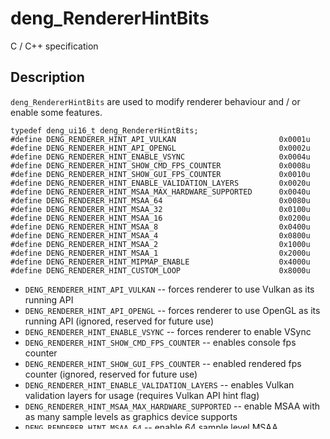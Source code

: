 # deng_RendererHintBits

C / C++ specification


## Description
`deng_RendererHintBits` are used to modify renderer behaviour and / or enable
some features. 

```
typedef deng_ui16_t deng_RendererHintBits;
#define DENG_RENDERER_HINT_API_VULKAN                       0x0001u
#define DENG_RENDERER_HINT_API_OPENGL                       0x0002u
#define DENG_RENDERER_HINT_ENABLE_VSYNC                     0x0004u
#define DENG_RENDERER_HINT_SHOW_CMD_FPS_COUNTER             0x0008u
#define DENG_RENDERER_HINT_SHOW_GUI_FPS_COUNTER             0x0010u
#define DENG_RENDERER_HINT_ENABLE_VALIDATION_LAYERS         0x0020u
#define DENG_RENDERER_HINT_MSAA_MAX_HARDWARE_SUPPORTED      0x0040u
#define DENG_RENDERER_HINT_MSAA_64                          0x0080u
#define DENG_RENDERER_HINT_MSAA_32                          0x0100u
#define DENG_RENDERER_HINT_MSAA_16                          0x0200u
#define DENG_RENDERER_HINT_MSAA_8                           0x0400u
#define DENG_RENDERER_HINT_MSAA_4                           0x0800u
#define DENG_RENDERER_HINT_MSAA_2                           0x1000u
#define DENG_RENDERER_HINT_MSAA_1                           0x2000u
#define DENG_RENDERER_HINT_MIPMAP_ENABLE                    0x4000u
#define DENG_RENDERER_HINT_CUSTOM_LOOP                      0x8000u
```

* `DENG_RENDERER_HINT_API_VULKAN` -- forces renderer to use Vulkan as its running API  
* `DENG_RENDERER_HINT_API_OPENGL` -- forces renderer to use OpenGL as its running API (ignored, reserved for future use)
* `DENG_RENDERER_HINT_ENABLE_VSYNC` -- forces renderer to enable VSync
* `DENG_RENDERER_HINT_SHOW_CMD_FPS_COUNTER` -- enables console fps counter 
* `DENG_RENDERER_HINT_SHOW_GUI_FPS_COUNTER` -- enabled rendered fps counter (ignored, reserved for future use)
* `DENG_RENDERER_HINT_ENABLE_VALIDATION_LAYERS` -- enables Vulkan validation layers for usage 
(requires Vulkan API hint flag)
* `DENG_RENDERER_HINT_MSAA_MAX_HARDWARE_SUPPORTED` -- enable MSAA with as many sample levels as graphics
device supports
* `DENG_RENDERER_HINT_MSAA_64` -- enable 64 sample level MSAA 
* `DENG_RENDERER_HINT_MSAA_32` -- enable 32 sample level MSAA
* `DENG_RENDERER_HINT_MSAA_16` -- enable 16 sample level MSAA
* `DENG_RENDERER_HINT_MSAA_8` -- enable 8 sample level MSAA
* `DENG_RENDERER_HINT_MSAA_4` -- enable 4 sample level MSAA
* `DENG_RENDERER_HINT_MSAA_2` -- enable 2 sample level MSAA
* `DENG_RENDERER_HINT_MSAA_1` -- enable 1 sample level MSAA (default)
* `DENG_RENDERER_HINT_MIPMAP_ENABLE` -- enable mipmapping
* `DENG_RENDERER_HINT_CUSTOM_LOOP` -- specify custom loop method to use 
(ignored, reserved for future use)

## Notes
DENG renderer will throw runtime exeption if multiple MSAA levels, multiple graphics APIs or
if Vulkan validation layers are enabled without forced Vulkan support.

